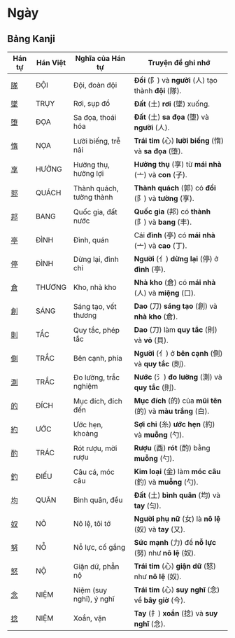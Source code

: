 # Ngày

## Bảng Kanji

| Hán tự | Hán Việt | Nghĩa của Hán tự | Truyện để ghi nhớ |
|---|---|---|---|
| [隊](https://www.google.com/search?q=https://mazii.net/vi-VN/search/kanji/javi/%E9%9A%8A) | ĐỘI | Đội, đoàn đội | **Đồi** (阝) và **người** (人) tạo thành **đội** (隊). |
| [墜](https://www.google.com/search?q=https://mazii.net/vi-VN/search/kanji/javi/%E5%A2%9C) | TRỤY | Rơi, sụp đổ | **Đất** (土) **rơi** (墜) xuống. |
| [堕](https://www.google.com/search?q=https://mazii.net/vi-VN/search/kanji/javi/%E5%A0%95) | ĐỌA | Sa đọa, thoái hóa | **Đất** (土) **sa đọa** (堕) và **người** (人). |
| [惰](https://www.google.com/search?q=https://mazii.net/vi-VN/search/kanji/javi/%E6%83%B0) | NỌA | Lười biếng, trễ nải | **Trái tim** (心) **lười biếng** (惰) và **sa đọa** (堕). |
| [享](https://www.google.com/search?q=https://mazii.net/vi-VN/search/kanji/javi/%E4%BA%AB) | HƯỞNG | Hưởng thụ, hưởng lợi | **Hưởng thụ** (享) từ **mái nhà** (亠) và **con** (子). |
| [郭](https://www.google.com/search?q=https://mazii.net/vi-VN/search/kanji/javi/%E9%83%AD) | QUÁCH | Thành quách, tường thành | **Thành quách** (郭) có **đồi** (阝) và **tường** (享). |
| [邦](https://www.google.com/search?q=https://mazii.net/vi-VN/search/kanji/javi/%E9%82%A6) | BANG | Quốc gia, đất nước | **Quốc gia** (邦) có **thành** (阝) và **bang** (丰). |
| [亭](https://www.google.com/search?q=https://mazii.net/vi-VN/search/kanji/javi/%E4%BA%AD) | ĐÌNH | Đình, quán | Cái **đình** (亭) có **mái nhà** (亠) và **cao** (丁). |
| [停](https://www.google.com/search?q=https://mazii.net/vi-VN/search/kanji/javi/%E5%81%9C) | ĐÌNH | Dừng lại, đình chỉ | **Người** (亻) **dừng lại** (停) ở **đình** (亭). |
| [倉](https://www.google.com/search?q=https://mazii.net/vi-VN/search/kanji/javi/%E5%80%89) | THƯƠNG | Kho, nhà kho | **Nhà kho** (倉) có **mái nhà** (人) và **miệng** (口). |
| [創](https://www.google.com/search?q=https://mazii.net/vi-VN/search/kanji/javi/%E5%89%B5) | SÁNG | Sáng tạo, vết thương | **Dao** (刀) **sáng tạo** (創) và **nhà kho** (倉). |
| [則](https://www.google.com/search?q=https://mazii.net/vi-VN/search/kanji/javi/%E5%89%87) | TẮC | Quy tắc, phép tắc | **Dao** (刀) làm **quy tắc** (則) và **vỏ** (貝). |
| [側](https://www.google.com/search?q=https://mazii.net/vi-VN/search/kanji/javi/%E5%81%B4) | TRẮC | Bên cạnh, phía | **Người** (亻) ở **bên cạnh** (側) và **quy tắc** (則). |
| [測](https://www.google.com/search?q=https://mazii.net/vi-VN/search/kanji/javi/%E6%B8%AC) | TRẮC | Đo lường, trắc nghiệm | **Nước** (氵) **đo lường** (測) và **quy tắc** (則). |
| [的](https://www.google.com/search?q=https://mazii.net/vi-VN/search/kanji/javi/%E7%9A%84) | ĐÍCH | Mục đích, đích đến | **Mục đích** (的) của **mũi tên** (的) và **màu trắng** (白). |
| [約](https://www.google.com/search?q=https://mazii.net/vi-VN/search/kanji/javi/%E7%B4%84) | ƯỚC | Ước hẹn, khoảng | **Sợi chỉ** (糸) **ước hẹn** (約) và **muỗng** (勺). |
| [酌](https://www.google.com/search?q=https://mazii.net/vi-VN/search/kanji/javi/%E9%85%8C) | TRÁC | Rót rượu, mời rượu | **Rượu** (酉) **rót** (酌) bằng **muỗng** (勺). |
| [釣](https://www.google.com/search?q=https://mazii.net/vi-VN/search/kanji/javi/%E9%87%A3) | ĐIẾU | Câu cá, móc câu | **Kim loại** (金) làm **móc câu** (釣) và **muỗng** (勺). |
| [均](https://www.google.com/search?q=https://mazii.net/vi-VN/search/kanji/javi/%E5%9D%87) | QUÂN | Bình quân, đều | **Đất** (土) **bình quân** (均) và **tay** (匀). |
| [奴](https://www.google.com/search?q=https://mazii.net/vi-VN/search/kanji/javi/%E5%A5%B4) | NÔ | Nô lệ, tôi tớ | **Người phụ nữ** (女) là **nô lệ** (奴) và **tay** (又). |
| [努](https://www.google.com/search?q=https://mazii.net/vi-VN/search/kanji/javi/%E5%8A%AA) | NỖ | Nỗ lực, cố gắng | **Sức mạnh** (力) để **nỗ lực** (努) như **nô lệ** (奴). |
| [怒](https://www.google.com/search?q=https://mazii.net/vi-VN/search/kanji/javi/%E6%80%92) | NỘ | Giận dữ, phẫn nộ | **Trái tim** (心) **giận dữ** (怒) như **nô lệ** (奴). |
| [念](https://www.google.com/search?q=https://mazii.net/vi-VN/search/kanji/javi/%E5%BF%B5) | NIỆM | Niệm (suy nghĩ), ý nghĩ | **Trái tim** (心) **suy nghĩ** (念) về **bây giờ** (今). |
| [捻](https://www.google.com/search?q=https://mazii.net/vi-VN/search/kanji/javi/%E6%8D%BB) | NIỆM | Xoắn, vặn | **Tay** (扌) **xoắn** (捻) và **suy nghĩ** (念). |

